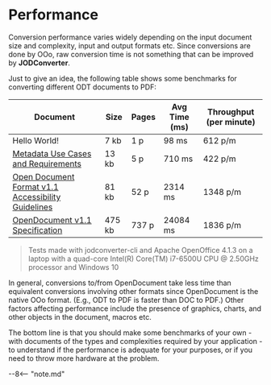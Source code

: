 # Performance

Conversion performance varies widely depending on the input document size and complexity, input and output formats etc.
Since conversions are done by OOo, raw conversion time is not something that can be improved by **JODConverter**.

Just to give an idea, the following table shows some benchmarks for converting different ODT documents to PDF:

| Document                                                                                                                                                     | Size   | Pages | Avg Time (ms) | Throughput (per minute) |
|--------------------------------------------------------------------------------------------------------------------------------------------------------------|--------|-------|---------------|-------------------------|
| Hello World!                                                                                                                                                 | 7 kb   | 1 p   | 98 ms         | 612 p/m                 |
| [Metadata Use Cases and Requirements](http://www.oasis-open.org/committees/download.php/20492/UCR.odt)                                                       | 13 kb  | 5 p   | 710 ms        | 422 p/m                 |
| [Open Document Format v1.1 Accessibility Guidelines](http://docs.oasis-open.org/office/office-accessibility/v1.0/cd01/ODF_Accessibility_Guidelines-v1.0.odt) | 81 kb  | 52 p  | 2314 ms       | 1348 p/m                |
| [OpenDocument v1.1 Specification](http://docs.oasis-open.org/office/v1.1/OS/OpenDocument-v1.1.odt)                                                           | 475 kb | 737 p | 24084 ms      | 1836 p/m                |

> Tests made with jodconverter-cli and Apache OpenOffice 4.1.3 on a laptop with a quad-core Intel(R) Core(TM) i7-6500U
> CPU @ 2.50GHz processor and Windows 10

In general, conversions to/from OpenDocument take less time than equivalent conversions involving other formats since
OpenDocument is the native OOo format. (E.g., ODT to PDF is faster than DOC to PDF.) Other factors affecting performance
include the presence of graphics, charts, and other objects in the document, macros etc.

The bottom line is that you should make some benchmarks of your own - with documents of the types and complexities
required by your application - to understand if the performance is adequate for your purposes, or if you need to throw
more hardware at the problem.

--8<-- "note.md"
